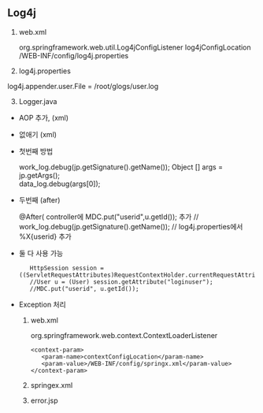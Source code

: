 ## Log4j

1. web.xml

   <listener>
   		<listener-class>org.springframework.web.util.Log4jConfigListener</listener-class>
   	</listener>
   	<context-param>
   		<param-name>log4jConfigLocation</param-name>
   		<param-value>/WEB-INF/config/log4j.properties</param-value>
   	</context-param>

   

2.  log4j.properties

   log4j.appender.user.File = /root/glogs/user.log

   

3.  Logger.java

   - AOP 추가, (xml)
   
   - <scope> 없애기 (xml)
   
   - 첫번째 방법
   
      work_log.debug(jp.getSignature().getName());
      		Object [] args = jp.getArgs();	
      		data_log.debug(args[0]);
   
      
   
   - 두번째 (after)
     	
     	@After(
      controller에 MDC.put("userid",u.getId()); 추가
       	// work_log.debug(jp.getSignature().getName());
       	// log4j.properties에서 %X{userid} 추가
     
     
     
   - 둘 다 사용 가능
     	
     		HttpSession session = ((ServletRequestAttributes)RequestContextHolder.currentRequestAttributes()).getRequest().getSession();
     		//User u = (User) session.getAttribute("loginuser");
     		//MDC.put("userid", u.getId());
   



+ Exception 처리

  1. web.xml

     <listener>
     		<listener-class>org.springframework.web.context.ContextLoaderListener</listener-class>
     	</listener>

     ```
     <context-param>
     	<param-name>contextConfigLocation</param-name>
     	<param-value>/WEB-INF/config/springx.xml</param-value>
     </context-param>
     ```

  2. springex.xml

  3. error.jsp

